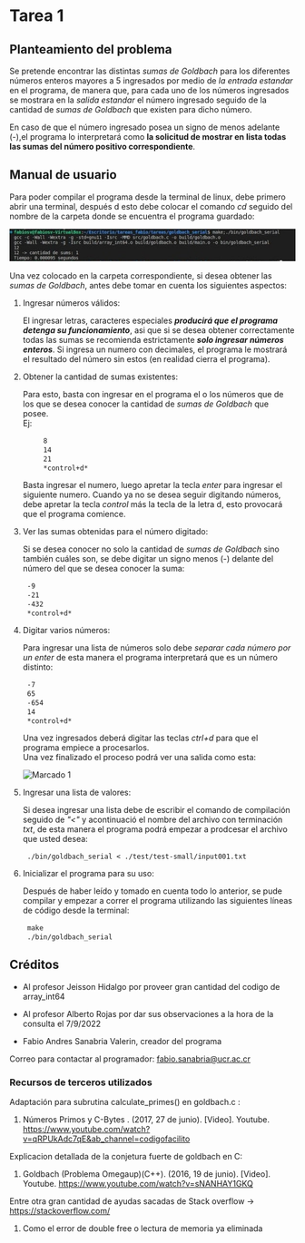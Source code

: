 [comment]: <> (Goldbach_serial readme v1.3 Fabio Sanabria Valerin <fabio.sanabria@ucr.ac.cr>)

# Tarea 1

## Planteamiento del problema  

Se pretende encontrar las distintas *sumas de Goldbach* para los diferentes números enteros mayores a 5 ingresados por medio de *la entrada estandar* en el programa, de manera que, para cada uno de los números ingresados se mostrara en la *salida estandar* el número ingresado seguido de la cantidad de *sumas de Goldbach* que existen para dicho número.  

En caso de que el número ingresado posea un signo de menos adelante (-),el programa lo interpretará como **la solicitud de mostrar en lista todas las sumas del número positivo correspondiente**.

## Manual de usuario

Para poder compilar el programa desde la terminal de linux, debe primero abrir una terminal, después d esto debe colocar el comando *cd* seguido del nombre de la carpeta donde se encuentra el programa guardado:  

![Marcado 1](./design/compilar_codigo.jpg)

Una vez colocado en la carpeta correspondiente, si desea obtener las *sumas de Goldbach*, antes debe tomar en cuenta los siguientes aspectos:

1. Ingresar números válidos:  

    El ingresar letras, caracteres especiales ***producirá que el programa detenga su funcionamiento***, asi que si se desea obtener correctamente todas las sumas se recomienda estrictamente ***solo ingresar números enteros***.
    Si ingresa un numero con decimales, el programa le mostrará el resultado del número sin estos (en realidad cierra el programa).

2. Obtener la cantidad de sumas existentes:  

    Para esto, basta con ingresar en el programa el o los números que de los que se desea conocer la cantidad de *sumas de Goldbach* que posee.  
         Ej:  

            8  
            14  
            21  
            *control+d*  

    Basta ingresar el numero, luego apretar la tecla *enter* para ingresar el siguiente numero. Cuando ya no se desea seguir digitando números, debe apretar la tecla *control* más la tecla de la letra d, esto provocará que el programa comience.

3. Ver las sumas obtenidas para el número digitado:

    Si se desea conocer no solo la cantidad de *sumas de Goldbach* sino también cuáles son, se debe digitar un signo menos (-) delante del número del que se desea conocer la suma:

        -9
        -21
        -432
        *control+d*  

4. Digitar varios números:

    Para ingresar una lista de números solo debe *separar cada número por un enter*  de esta manera el programa interpretará que es un número distinto:  

        -7
        65
        -654
        14
        *control+d*  

    Una vez ingresados deberá digitar las teclas *ctrl+d* para que el programa empiece a procesarlos.  
    Una vez finalizado el proceso podrá ver una salida como esta:  

    ![Marcado 1](./design/salida_programa.png)

5. Ingresar una lista de valores:

    Si desea ingresar una lista debe de escribir el comando de compilación seguido de *"<"* y acontinuació el nombre del archivo con terminación *txt*, de esta manera el programa podrá empezar a prodcesar el archivo que usted desea:

        ./bin/goldbach_serial < ./test/test-small/input001.txt

6. Inicializar el programa para su uso:

    Después de haber leído y tomado en cuenta todo lo anterior, se pude compilar y empezar a correr el programa utilizando las siguientes líneas de código desde la terminal:

        make
        ./bin/goldbach_serial

## Créditos

- Al profesor Jeisson Hidalgo por proveer gran cantidad del codigo de array_int64

- Al profesor Alberto Rojas por dar sus observaciones a la hora de la consulta el 7/9/2022   

- Fabio Andres Sanabria Valerin, creador del programa

Correo para contactar al programador: fabio.sanabria@ucr.ac.cr

### Recursos de terceros utilizados

Adaptación para subrutina calculate_primes() en goldbach.c :  

1. Números Primos y C-Bytes . (2017, 27 de junio). [Video]. Youtube. https://www.youtube.com/watch?v=qRPUkAdc7qE&ab_channel=codigofacilito

Explicacion detallada de la conjetura fuerte de goldbach en C:

1. Goldbach (Problema Omegaup)(C++). (2016, 19 de junio). [Video]. Youtube. https://www.youtube.com/watch?v=sNANHAY1GKQ

Entre otra gran cantidad de ayudas sacadas de Stack overflow -> https://stackoverflow.com/

1. Como el error de double free o lectura de memoria ya eliminada